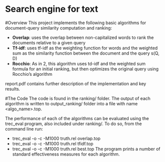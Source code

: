 # Search engine for text

#Overview
This project implements the following basic algorithms for document-query similarity computation and ranking:
- **Overlap**: uses the overlap between non-capitalized words to rank the documents relative to a given query
- **Tf-idf**: uses tf-idf as the weighting function for words and the weighted sum as the similarity function between the document and the query s(Q, D)
- **Rocchio**: As in 2, this algorithm uses td-idf and the weighted sum formula for an initial ranking, but then optimizes the original query using Rocchio’s algorithm

report.pdf contains further description of the implementation and key results.

#The Code
The code is found in the ranking/ folder. The output of each algorithm is written to output_ranking/ folder into a file with name <algo_name>.top. 

The performance of each of the algorithms can be evaluated using the trec_eval program, also included under ranking/. To do so, from the command line run:
- trec_eval -o -c -M1000 truth.rel overlap.top
- trec_eval -o -c -M1000 truth.rel tfidf.top
- trec_eval -o -c -M1000 truth.rel best.top
The program prints a number of standard effectiveness measures for each algorithm.
